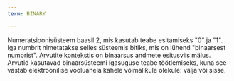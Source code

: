 ```yaml
---
term: BINARY

---
```

Numeratsioonisüsteem baasil 2, mis kasutab teabe esitamiseks "0" ja "1". Iga numbrit nimetatakse selles süsteemis bitiks, mis on lühend "binaarsest numbrist". Arvutite kontekstis on binaarsus andmete esitusviis mälus. Arvutid kasutavad binaarsüsteemi igasuguse teabe töötlemiseks, kuna see vastab elektroonilise vooluahela kahele võimalikule olekule: välja või sisse.